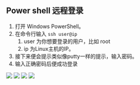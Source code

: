 

## Power shell 远程登录

1. 打开 Windows PowerShell。
2. 在命令行输入 `ssh user@ip`
   1. user 为你想要登录的用户，比如 root
   2. ip 为Linux主机的IP。
3. 接下来便会提示类似像putty一样的提示，输入密码。
4. 输入正确密码后便成功登录

![](./pics/PowerShellLogin.png)
![](./pics/PowerShellLogin.1.png)
![](./pics/PowerShellLogin.2.png)
![](./pics/PowerShellLogin.3.png)


